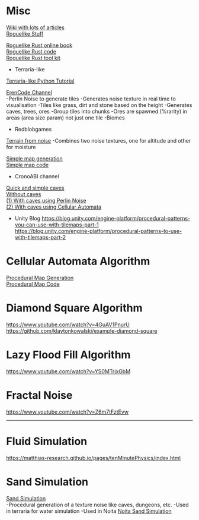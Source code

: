 # Misc

[Wiki with lots of articles](http://pcg.wikidot.com/category-pcg-algorithms)  
[Roguelike Stuff](https://roguebasin.com/index.php/Main_Page)

[Roguelike Rust online book](https://bfnightly.bracketproductions.com/rustbook/chapter_23.html)  
[Roguelike Rust code](https://github.com/amethyst/rustrogueliketutorial/tree/master)  
[Roguelike Rust tool kit ](https://github.com/amethyst/bracket-lib)

* Terraria-like

[Terraria-like Python Tutorial](https://www.youtube.com/watch?v=1yJI8znB5aQ)

[ErenCode Channel](https://www.youtube.com/playlist?list=PLn1X2QyVjFVDE9syarF1HoUFwB_3K7z2y)  
-Perlin Noise to generate tiles
-Generates noise texture in real time to visualisation
-Tiles like grass, dirt and stone based on the height
-Generates caves, trees, ores
-Group tiles into chunks
-Ores are spawned (%rarity) in areas (area size param) not just one tile
-Biomes

* Redblobgames

[Terrain from noise](https://www.redblobgames.com/maps/terrain-from-noise/)
-Combines two noise textures, one for altitude and other for moisture

[Simple map generation](https://simblob.blogspot.com/2010/01/simple-map-generation.html)  
[Simple map code](https://github.com/amitp/mapgen/blob/master/mapgen.as)

* CronoABI channel

[Quick and simple caves](https://www.youtube.com/watch?v=8REKgk0dszk)  
[Without caves](https://www.youtube.com/watch?v=neTvQEDhZZM)  
[(1) With caves using Perlin Noise](https://www.youtube.com/watch?v=AqXC-QmhRXQ)  
[(2) With caves using Cellular Automata](https://www.youtube.com/watch?v=l5KVBDOsHfg)

* Unity Blog
https://blog.unity.com/engine-platform/procedural-patterns-you-can-use-with-tilemaps-part-1  
https://blog.unity.com/engine-platform/procedural-patterns-to-use-with-tilemaps-part-2

# Cellular Automata Algorithm
[Procedural Map Generation](https://www.youtube.com/watch?v=slTEz6555Ts)  
[Procedural Map Code](https://github.com/klaytonkowalski/example-cellular-automata)

# Diamond Square Algorithm
https://www.youtube.com/watch?v=4GuAV1PnurU  
https://github.com/klaytonkowalski/example-diamond-square

# Lazy Flood Fill Algorithm
https://www.youtube.com/watch?v=YS0MTrjxGbM

# Fractal Noise
https://www.youtube.com/watch?v=Z6m7tFztEvw

---

# Fluid Simulation

https://matthias-research.github.io/pages/tenMinutePhysics/index.html  

# Sand Simulation

[Sand Simulation](https://www.youtube.com/watch?v=5Ka3tbbT-9E)  
-Procedural generation of a texture noise like caves, dungeons, etc.
-Used in terraria for water simulation
-Used in Noita [Noita Sand Simulation](https://www.youtube.com/watch?v=VLZjd_Y1gJ8)

